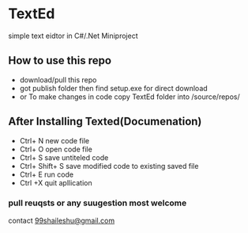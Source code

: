 # TextEd
 simple text eidtor in C#/.Net Miniproject 

## How to use this repo
* download/pull this repo
* got publish folder then find setup.exe for direct download
* or To make changes in code copy TextEd folder into /source/repos/   

## After Installing Texted(Documenation)
* Ctrl+ N new code file 
* Ctrl+ O open code file
* Ctrl+ S save untiteled code 
* Ctrl+ Shift+ S save modified code to existing saved file
* Ctrl+ E run code
* Ctrl +X quit apllication

### pull reuqsts or any suugestion most welcome
contact 99shaileshu@gmail.com
